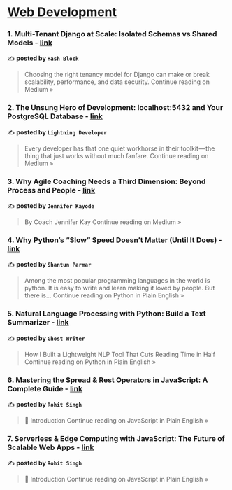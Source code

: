 
<h1><a href=https://medium.com/tag/web-development/recommended target="_blank" rel="noopener noreferrer">Web Development</a></h1>
<h3>1. Multi-Tenant Django at Scale: Isolated Schemas vs Shared Models - <a href="https://medium.com/@connect.hashblock/multi-tenant-django-at-scale-isolated-schemas-vs-shared-models-843acd58038a?source=rss------web_development-5" target="_blank" rel="noopener noreferrer">link</a></h3>

✍️ **posted by `Hash Block`**

<blockquote>Choosing the right tenancy model for Django can make or break scalability, performance, and data security.
Continue reading on Medium »</blockquote>

<h3>2. The Unsung Hero of Development: localhost:5432 and Your PostgreSQL Database - <a href="https://medium.com/@bishakhghosh0/the-unsung-hero-of-development-localhost-5432-and-your-postgresql-database-ea7c6149b841?source=rss------web_development-5" target="_blank" rel="noopener noreferrer">link</a></h3>

✍️ **posted by `Lightning Developer`**

<blockquote>Every developer has that one quiet workhorse in their toolkit — the thing that just works without much fanfare.
Continue reading on Medium »</blockquote>

<h3>3. Why Agile Coaching Needs a Third Dimension: Beyond Process and People - <a href="https://medium.com/@coachjennykay/why-agile-coaching-needs-a-third-dimension-beyond-process-and-people-58c4a8265362?source=rss------web_development-5" target="_blank" rel="noopener noreferrer">link</a></h3>

✍️ **posted by `Jennifer Kayode`**

<blockquote>By Coach Jennifer Kay
Continue reading on Medium »</blockquote>

<h3>4. Why Python’s “Slow” Speed Doesn’t Matter (Until It Does) - <a href="https://python.plainenglish.io/why-pythons-slow-speed-doesn-t-matter-until-it-does-ca3df29810d9?source=rss------web_development-5" target="_blank" rel="noopener noreferrer">link</a></h3>

✍️ **posted by `Shantun Parmar`**

<blockquote>Among the most popular programming languages in the world is python. It is easy to write and learn making it loved by people. But there is…
Continue reading on Python in Plain English »</blockquote>

<h3>5. Natural Language Processing with Python: Build a Text Summarizer - <a href="https://python.plainenglish.io/natural-language-processing-with-python-build-a-text-summarizer-b0bfc9972930?source=rss------web_development-5" target="_blank" rel="noopener noreferrer">link</a></h3>

✍️ **posted by `Ghost Writer`**

<blockquote>How I Built a Lightweight NLP Tool That Cuts Reading Time in Half
Continue reading on Python in Plain English »</blockquote>

<h3>6.  Mastering the Spread & Rest Operators in JavaScript: A Complete Guide - <a href="https://javascript.plainenglish.io/mastering-the-spread-rest-operators-in-javascript-a-complete-guide-b80bbf722e71?source=rss------web_development-5" target="_blank" rel="noopener noreferrer">link</a></h3>

✍️ **posted by `Rohit Singh`**

<blockquote>📖 Introduction
Continue reading on JavaScript in Plain English »</blockquote>

<h3>7.  Serverless & Edge Computing with JavaScript: The Future of Scalable Web Apps - <a href="https://javascript.plainenglish.io/serverless-edge-computing-with-javascript-the-future-of-scalable-web-apps-f6e1f8e1183c?source=rss------web_development-5" target="_blank" rel="noopener noreferrer">link</a></h3>

✍️ **posted by `Rohit Singh`**

<blockquote>📖 Introduction
Continue reading on JavaScript in Plain English »</blockquote>

